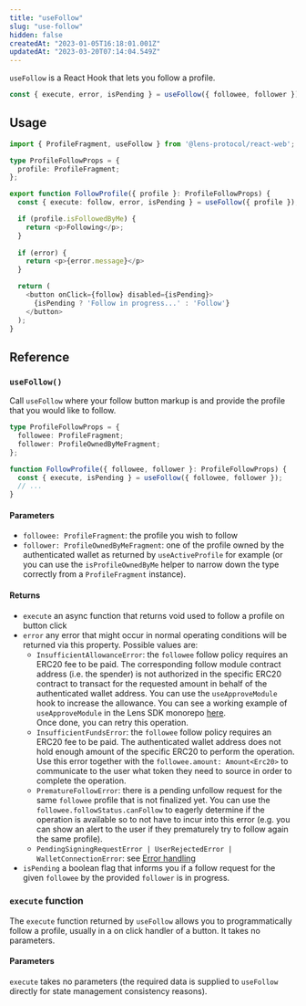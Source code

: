 ```yaml
---
title: "useFollow"
slug: "use-follow"
hidden: false
createdAt: "2023-01-05T16:18:01.001Z"
updatedAt: "2023-03-20T07:14:04.549Z"
---
```

`useFollow` is a React Hook that lets you follow a profile.

```typescript
const { execute, error, isPending } = useFollow({ followee, follower });
```



## Usage

```typescript
import { ProfileFragment, useFollow } from '@lens-protocol/react-web';

type ProfileFollowProps = {
  profile: ProfileFragment;
};

export function FollowProfile({ profile }: ProfileFollowProps) {
  const { execute: follow, error, isPending } = useFollow({ profile });

  if (profile.isFollowedByMe) {
    return <p>Following</p>;
  }
  
  if (error) {
    return <p>{error.message}</p>
  }

  return (
    <button onClick={follow} disabled={isPending}>
      {isPending ? 'Follow in progress...' : 'Follow'}
    </button>
  );
}

```



## Reference

### `useFollow()`

Call `useFollow` where your follow button markup is and provide the profile that you would like to follow.

```typescript
type ProfileFollowProps = {
  followee: ProfileFragment;
  follower: ProfileOwnedByMeFragment;
};

function FollowProfile({ followee, follower }: ProfileFollowProps) {
  const { execute, isPending } = useFollow({ followee, follower });
  // ...
}
```



#### Parameters

- `followee: ProfileFragment`: the profile you wish to follow
- `follower: ProfileOwnedByMeFragment`: one of the profile owned by the authenticated wallet as returned by `useActiveProfile` for example (or you can use the `isProfileOwnedByMe` helper to narrow down the type correctly from a `ProfileFragment` instance).

#### Returns

- `execute` an async function that returns void used to follow a profile on button click
- `error` any error that might occur in normal operating conditions will be returned via this property. Possible values are:
  - `InsufficientAllowanceError`: the `followee` follow policy requires an ERC20 fee to be paid. The corresponding follow module contract address (i.e. the spender) is not authorized in the specific ERC20 contract to transact for the requested amount in behalf of the authenticated wallet address. You can use the `useApproveModule` hook to increase the allowance. You can see a working example of `useApproveModule`  in the Lens SDK monorepo [here](https://github.com/lens-protocol/lens-sdk/blob/main/examples/web-wagmi/src/misc/UseApproveModule.tsx).  
    Once done, you can retry this operation.
  - `InsufficientFundsError`: the `followee` follow policy requires an ERC20 fee to be paid. The authenticated wallet address does not hold enough amount of the specific ERC20 to perform the operation. Use this error together with the `followee.amount: Amount<Erc20>` to communicate to the user what token they need to source in order to complete the operation. 
  - `PrematureFollowError`: there is a pending unfollow request for the same `followee` profile that is not finalized yet. You can use the `followee.followStatus.canFollow` to eagerly determine if the operation is available so to not have to incur into this error (e.g. you can show an alert to the user if they prematurely try to follow again the same profile).
  - `PendingSigningRequestError | UserRejectedError | WalletConnectionError`: see [Error handling](doc:error-handling#generic-local-errors)
- `isPending` a boolean flag that informs you if a follow request for the given `followee` by the provided `follower` is in progress.

### `execute` function

The `execute` function returned by `useFollow` allows you to programmatically follow a profile, usually in a on click handler of a button. It takes no parameters.

#### Parameters

`execute` takes no parameters (the required data is supplied to `useFollow` directly for state management consistency reasons).